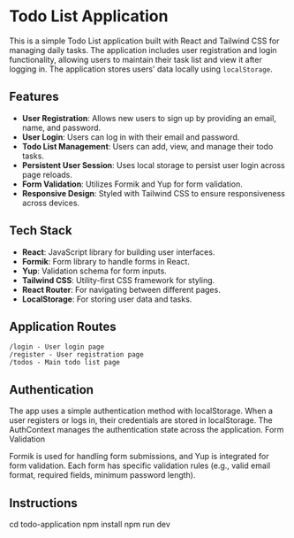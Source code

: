 # Todo List Application

This is a simple Todo List application built with React and Tailwind CSS for managing daily tasks. 
The application includes user registration and login functionality, allowing users to maintain their task list and view it after logging in. The application stores users' data locally using `localStorage`.

## Features

- **User Registration**: Allows new users to sign up by providing an email, name, and password.
- **User Login**: Users can log in with their email and password.
- **Todo List Management**: Users can add, view, and manage their todo tasks.
- **Persistent User Session**: Uses local storage to persist user login across page reloads.
- **Form Validation**: Utilizes Formik and Yup for form validation.
- **Responsive Design**: Styled with Tailwind CSS to ensure responsiveness across devices.

## Tech Stack

- **React**: JavaScript library for building user interfaces.
- **Formik**: Form library to handle forms in React.
- **Yup**: Validation schema for form inputs.
- **Tailwind CSS**: Utility-first CSS framework for styling.
- **React Router**: For navigating between different pages.
- **LocalStorage**: For storing user data and tasks.

## Application Routes

    /login - User login page
    /register - User registration page
    /todos - Main todo list page

## Authentication

The app uses a simple authentication method with localStorage. When a user registers or logs in, their credentials are stored in localStorage. The AuthContext manages the authentication state across the application.
Form Validation

Formik is used for handling form submissions, and Yup is integrated for form validation. Each form has specific validation rules (e.g., valid email format, required fields, minimum password length).

## Instructions

cd todo-application
npm install
npm run dev

